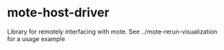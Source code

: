# mote-host-driver

Library for remotely interfacing with mote. See ../mote-rerun-visualization for a usage example
